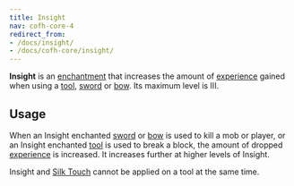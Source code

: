 ```yaml
---
title: Insight
nav: cofh-core-4
redirect_from:
- /docs/insight/
- /docs/cofh-core/insight/
---
```


**Insight** is an [enchantment](https://minecraft.gamepedia.com/Enchanting) that
increases the amount of [experience](https://minecraft.gamepedia.com/Experience)
gained when using a [tool](https://minecraft.gamepedia.com/Tools),
[sword](https://minecraft.gamepedia.com/Sword) or
[bow](https://minecraft.gamepedia.com/Bow). Its maximum level is III.


Usage
-----

When an Insight enchanted [sword](https://minecraft.gamepedia.com/Sword) or
[bow](https://minecraft.gamepedia.com/Bow) is used to kill a mob or player, or
an Insight enchanted [tool](https://minecraft.gamepedia.com/Tools) is used to
break a block, the amount of dropped
[experience](https://minecraft.gamepedia.com/Experience) is increased. It
increases further at higher levels of Insight.

Insight and [Silk Touch](https://minecraft.gamepedia.com/Enchanting#Silk_Touch)
cannot be applied on a tool at the same time.
